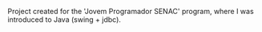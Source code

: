 Project created for the 'Jovem Programador SENAC' program, where I was introduced to Java (swing + jdbc).
